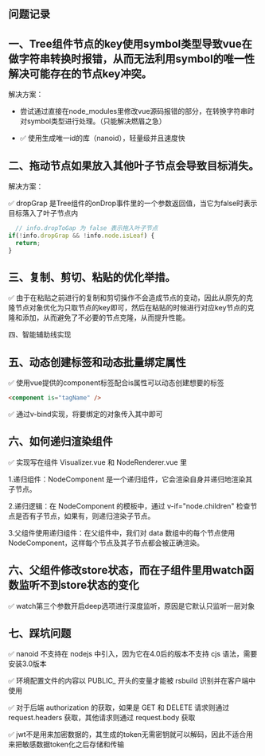 ## 问题记录

一、Tree组件节点的key使用symbol类型导致vue在做字符串转换时报错，从而无法利用symbol的唯一性解决可能存在的节点key冲突。
  - 
解决方案：

- 尝试通过直接在node_modules里修改vue源码报错的部分，在转换字符串时对symbol类型进行处理。（只能解决燃眉之急）

- ✅ 使用生成唯一id的库（nanoid），轻量级并且速度快 

二、拖动节点如果放入其他叶子节点会导致目标消失。
  - 
解决方案：

✅ dropGrap 是Tree组件的onDrop事件里的一个参数返回值，当它为false时表示目标落入了叶子节点内

```js
  // info.dropToGap 为 false 表示拖入叶子节点
if(!info.dropGrap && !info.node.isLeaf) {
  return;
}
```

三、复制、剪切、粘贴的优化举措。
  - 

✅ 由于在粘贴之前进行的复制和剪切操作不会造成节点的变动，因此从原先的克隆节点对象优化为只取节点的key即可，然后在粘贴的时候进行对应key节点的克隆和添加，从而避免了不必要的节点克隆，从而提升性能。

四、智能辅助线实现

五、动态创建标签和动态批量绑定属性
  - 

✅ 使用vue提供的component标签配合is属性可以动态创建想要的标签

```html
<component is="tagName" />
```

✅ 通过v-bind实现，将要绑定的对象传入其中即可

六、如何递归渲染组件
 - 
 
 ✅ 实现写在组件 Visualizer.vue 和 NodeRenderer.vue 里 

1.递归组件：NodeComponent 是一个递归组件，它会渲染自身并递归地渲染其子节点。

2.递归逻辑：在 NodeComponent 的模板中，通过 v-if="node.children" 检查节点是否有子节点，如果有，则递归渲染子节点。

3.父组件使用递归组件：在父组件中，我们对 data 数组中的每个节点使用 NodeComponent，这样每个节点及其子节点都会被正确渲染。

六、父组件修改store状态，而在子组件里用watch函数监听不到store状态的变化
 - 

 ✅ watch第三个参数开启deep选项进行深度监听，原因是它默认只监听一层对象

七、踩坑问题
 - 

 ✅ nanoid 不支持在 nodejs 中引入，因为它在4.0后的版本不支持 cjs 语法，需要安装3.0版本

 ✅ 环境配置文件的内容以 PUBLIC_ 开头的变量才能被 rsbuild 识别并在客户端中使用 

 ✅ 对于后端 authorization 的获取，如果是 GET 和 DELETE 请求则通过 request.headers 获取，其他请求则通过 request.body 获取

 ✅ jwt不是用来加密数据的，其生成的token无需密钥就可以解码，因此不适合用来把敏感数据token化之后存储和传输